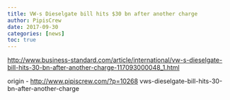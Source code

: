 ```yaml
---
title: VW-s Dieselgate bill hits $30 bn after another charge
author: PipisCrew
date: 2017-09-30
categories: [news]
toc: true
---
```


http://www.business-standard.com/article/international/vw-s-dieselgate-bill-hits-30-bn-after-another-charge-117093000048_1.html

origin - http://www.pipiscrew.com/?p=10268 vws-dieselgate-bill-hits-30-bn-after-another-charge
